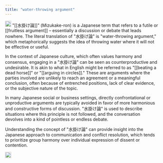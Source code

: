 ```yaml
---
title: "water-throwing argument"
---
```


<img src='https://scrapbox.io/api/pages/nishio-en/GPT/icon' alt='GPT.icon' height="19.5"/>
"[[水掛け論]]" (Mizukake-ron) is a Japanese term that refers to a futile or [[fruitless argument]] – essentially a discussion or debate that leads nowhere. The literal translation of "水掛け論" is "water-throwing argument," which metaphorically suggests the idea of throwing water where it will not be effective or useful.

In the context of Japanese culture, which often values harmony and consensus, engaging in a "水掛け論" can be seen as counterproductive and undesirable. It is akin to what in English might be referred to as "[[beating a dead horse]]" or "[[arguing in circles]]." These are arguments where the parties involved are unlikely to reach an agreement or a meaningful conclusion, often because of entrenched positions, lack of clear evidence, or the subjective nature of the topic.

In many Japanese social or business settings, directly confrontational or unproductive arguments are typically avoided in favor of more harmonious and constructive forms of discussion. "水掛け論" is used to describe situations where this principle is not followed, and the conversation devolves into a kind of pointless or endless debate.

Understanding the concept of "水掛け論" can provide insight into the Japanese approach to communication and conflict resolution, which tends to prioritize group harmony over individual expression of dissent or contention.

<img src='https://scrapbox.io/api/pages/nishio-en/en/icon' alt='en.icon' height="19.5"/>
